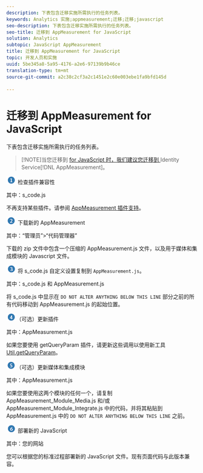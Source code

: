 ```yaml
---
description: 下表包含迁移实施所需执行的任务列表。
keywords: Analytics 实施;appmeasurement;迁移;迁移;javascript
seo-description: 下表包含迁移实施所需执行的任务列表。
seo-title: 迁移到 AppMeasurement for JavaScript
solution: Analytics
subtopic: JavaScript AppMeasurement
title: 迁移到 AppMeasurement for JavaScript
topic: 开发人员和实施
uuid: 5be345a8-5a95-4176-a2e6-97139b9b46ce
translation-type: tm+mt
source-git-commit: a2c38c2cf3a2c1451e2c60e003ebe1fa9bfd145d

---
```



# 迁移到 AppMeasurement for JavaScript

下表包含迁移实施所需执行的任务列表。

> [!NOTE]当您迁移到 [ for JavaScript 时，我们建议您迁移到 ](../../../implement/js-implementation/c-unique-visitors/visid-service.md#concept_230F8759826E47789EA8DEE08FA09B07)Identity Service[!DNL AppMeasurement]。

![](assets/step1_icon.png) 检查插件兼容性

其中：s\_code.js

不再支持某些插件。请参阅 [AppMeasurement 插件支持](../../../implement/js-implementation/c-appmeasurement-js/plugins-support.md#concept_E31A189BC8A547738666EB5E00D2252A)。

![](assets/step2_icon.png) 下载新的 AppMeasurement

其中：“管理员”&gt;“代码管理器”

下载的 zip 文件中包含一个压缩的 AppMeasurement.js 文件，以及用于媒体和集成模块的 Javascript 文件。

![](assets/step3_icon.png) 将 s_code.js 自定义设置复制到 `AppMeasurement.js`。

其中：s_code.js 和 AppMeasurement.js

将 s_code.js 中显示在 `DO NOT ALTER ANYTHING BELOW THIS LINE` 部分之前的所有代码移动到 AppMeasurement.js 的起始位置。

![](assets/step4_icon.png)（可选）更新插件

其中：AppMeasurement.js

如果您要使用 getQueryParam 插件，请更新这些调用以使用新工具 [Util.getQueryParam](../../../implement/js-implementation/util-getqueryparam.md#concept_763AD2621BB44A3990204BE72D3C9FA5)。

![](assets/step5_icon.png)（可选）更新媒体和集成模块

其中：AppMeasurement.js

如果您要使用这两个模块的任何一个，请复制 AppMeasurement\_Module\_Media.js 和/或 AppMeasurement\_Module\_Integrate.js 中的代码，并将其粘贴到 AppMeasurement.js 中的 `DO NOT ALTER ANYTHING BELOW THIS LINE` 之前。

![](assets/step6_icon.png) 部署新的 JavaScript

其中：您的网站

您可以根据您的标准过程部署新的 JavaScript 文件。现有页面代码与此版本兼容。
